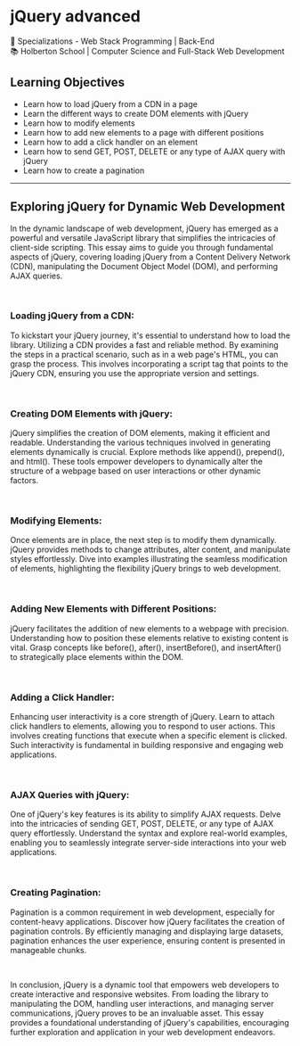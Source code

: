 <h1>jQuery advanced</h1>

<div>
  <span>&#128188;</span> Specializations - Web Stack Programming | Back-End<br>
  <span>&#128218;</span> Holberton School | Computer Science and Full-Stack Web Development
</div>

<h2>Learning Objectives</h2>
<ul>
  <li>Learn how to load jQuery from a CDN in a page</li>
  <li>Learn the different ways to create DOM elements with jQuery</li>
  <li>Learn how to modify elements</li>
  <li>Learn how to add new elements to a page with different positions</li>
  <li>Learn how to add a click handler on an element</li>
  <li>Learn how to send GET, POST, DELETE or any type of AJAX query with jQuery</li>
  <li>Learn how to create a pagination</li>
</ul>
<hr>
<h2>Exploring jQuery for Dynamic Web Development</h2>
<p>In the dynamic landscape of web development, jQuery has emerged as a powerful and versatile JavaScript library that simplifies the intricacies of client-side scripting. This essay aims to guide you through fundamental aspects of jQuery, covering loading jQuery from a Content Delivery Network (CDN), manipulating the Document Object Model (DOM), and performing AJAX queries.</p>
<br>
<h3>Loading jQuery from a CDN:</h3>
<p>To kickstart your jQuery journey, it's essential to understand how to load the library. Utilizing a CDN provides a fast and reliable method. By examining the steps in a practical scenario, such as in a web page's HTML, you can grasp the process. This involves incorporating a script tag that points to the jQuery CDN, ensuring you use the appropriate version and settings.</p>
<br>
<h3>Creating DOM Elements with jQuery:</h3>
<p>jQuery simplifies the creation of DOM elements, making it efficient and readable. Understanding the various techniques involved in generating elements dynamically is crucial. Explore methods like append(), prepend(), and html(). These tools empower developers to dynamically alter the structure of a webpage based on user interactions or other dynamic factors.</p>
<br>
<h3>Modifying Elements:</h3>
<p>Once elements are in place, the next step is to modify them dynamically. jQuery provides methods to change attributes, alter content, and manipulate styles effortlessly. Dive into examples illustrating the seamless modification of elements, highlighting the flexibility jQuery brings to web development.</p>
<br>
<h3>Adding New Elements with Different Positions:</h3>
<p>jQuery facilitates the addition of new elements to a webpage with precision. Understanding how to position these elements relative to existing content is vital. Grasp concepts like before(), after(), insertBefore(), and insertAfter() to strategically place elements within the DOM.</p>
<br>
<h3>Adding a Click Handler:</h3>
<p>Enhancing user interactivity is a core strength of jQuery. Learn to attach click handlers to elements, allowing you to respond to user actions. This involves creating functions that execute when a specific element is clicked. Such interactivity is fundamental in building responsive and engaging web applications.</p>
<br>
<h3>AJAX Queries with jQuery:</h3>
<p>One of jQuery's key features is its ability to simplify AJAX requests. Delve into the intricacies of sending GET, POST, DELETE, or any type of AJAX query effortlessly. Understand the syntax and explore real-world examples, enabling you to seamlessly integrate server-side interactions into your web applications.</p>
<br>
<h3>Creating Pagination:</h3>
<p>Pagination is a common requirement in web development, especially for content-heavy applications. Discover how jQuery facilitates the creation of pagination controls. By efficiently managing and displaying large datasets, pagination enhances the user experience, ensuring content is presented in manageable chunks.</p>
<br>
<p>In conclusion, jQuery is a dynamic tool that empowers web developers to create interactive and responsive websites. From loading the library to manipulating the DOM, handling user interactions, and managing server communications, jQuery proves to be an invaluable asset. This essay provides a foundational understanding of jQuery's capabilities, encouraging further exploration and application in your web development endeavors.</p>
